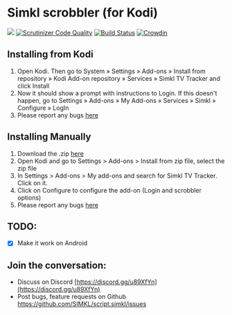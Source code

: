 # Simkl scrobbler (for Kodi)
[![](https://img.shields.io/badge/licence-%20GPLv3-brightgreen.svg)][license] [![Scrutinizer Code Quality](https://scrutinizer-ci.com/g/SIMKL/script.simkl/badges/quality-score.png?b=master)](https://scrutinizer-ci.com/g/SIMKL/script.simkl/?branch=master) [![Build Status](https://scrutinizer-ci.com/g/SIMKL/script.simkl/badges/build.png?b=master)](https://scrutinizer-ci.com/g/SIMKL/script.simkl/build-status/master) [![Crowdin](https://d322cqt584bo4o.cloudfront.net/Kodi-add-on-for-Simkl/localized.svg)](https://crowdin.com/project/Kodi-add-on-for-Simkl)


## Installing from Kodi
1. Open Kodi. Then go to System » Settings » Add-ons » Install from repository » Kodi Add-on repository » Services » Simkl TV Tracker and click Install
2. Now it should show a prompt with instructions to Login. If this doesn't happen, go to Settings » Add-ons » My Add-ons » Services » Simkl » Configure » LogIn
3. Please report any bugs [here](https://github.com/SIMKL/script.simkl/issues)

## Installing Manually
1. Download the .zip [here](https://github.com/SIMKL/script.simkl/releases/latest)
2. Open Kodi and go to Settings > Add-ons > Install from zip file, select the zip file
3. In Settings > Add-ons > My add-ons and search for Simkl TV Tracker. Click on it.
4. Click on Configure to configure the add-on (Login and scrobbler options)
5. Please report any bugs [here](https://github.com/SIMKL/script.simkl/issues)

## TODO:
- [x] Make it work on Android

## Join the conversation:
- Discuss on Discord [https://discord.gg/u89XfYn](https://discord.gg/u89XfYn)
- Post bugs, feature requests on Github https://github.com/SIMKL/script.simkl/issues

[license]: https://github.com/SIMKL/script.simkl/blob/master/LICENSE.txt
